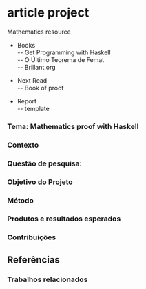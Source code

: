 # article project
Mathematics resource


- Books  
-- Get Programming with Haskell  
-- O Último Teorema de Femat  
-- Brillant.org  

- Next Read   
-- Book of proof  


- Report  
-- template  


### **Tema:** Mathematics proof with Haskell  

### **Contexto**  

### **Questão de pesquisa:** 

### **Objetivo do Projeto**

### **Método**

### Produtos e resultados esperados

### Contribuições

## **Referências** 

### **Trabalhos relacionados**





